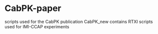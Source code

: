 # CabPK-paper
scripts used for the CabPK publication
CabPK_new contains RTXI scripts used for IMI-CCAP experiments
